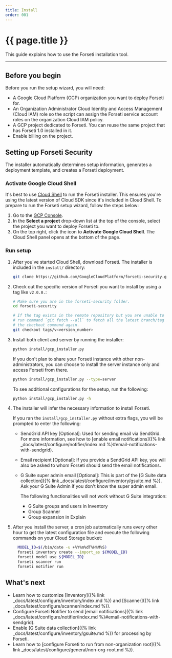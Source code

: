 ```yaml
---
title: Install
order: 001
---
```


# {{ page.title }}

This guide explains how to use the Forseti installation tool.

---

## Before you begin

Before you run the setup wizard, you will need:

* A Google Cloud Platform (GCP) organization you want to deploy
  Forseti for.
* An Organization Administrator Cloud Identity and Access Management (Cloud IAM)
  role so the script can assign the Forseti service account roles on the
organization Cloud IAM policy.
* A GCP project dedicated to Forseti. You can reuse the same project that has
  Forseti 1.0 installed in it.
* Enable billing on the project.


## Setting up Forseti Security

The installer automatically determines setup information, generates a deployment
template, and creates a Forseti deployment.

### Activate Google Cloud Shell

It's best to use
[Cloud Shell](https://cloud.google.com/shell/docs/quickstart) to run the Forseti
installer. This ensures you're using the latest version of Cloud SDK since it's
included in Cloud Shell. To prepare to run the Forseti setup wizard, follow the
steps below:

  1. Go to the [GCP Console](https://console.cloud.google.com/).
  1. In the **Select a project** drop-down list at the top of the console,
     select the project you want to deploy Forseti to.
  1. On the top right, click the icon to **Activate Google Cloud Shell**. The
     Cloud Shell panel opens at the bottom of the page.

### Run setup

  1. After you've started Cloud Shell, download Forseti. The installer is
  included in the `install/` directory:

      ```bash
      git clone https://github.com/GoogleCloudPlatform/forseti-security.git
      ```

  1. Check out the specific version of Forseti you want to install by using a tag like `v2.0.0.`:

      ```bash
      # Make sure you are in the forseti-security folder.
      cd forseti-security

      # If the tag exists in the remote repository but you are unable to checkout the tag,
      # run command `git fetch --all` to fetch all the latest branch/tag information and run
      # the checkout command again.
      git checkout tags/v<version_number>
      ```

  1. Install both client and server by running the installer:

     ```bash
     python install/gcp_installer.py
     ```

     If you don't plan to share your Forseti instance with other non-administrators, 
     you can choose to install the server instance only and access Forseti from there.
     ```bash
     python install/gcp_installer.py --type=server
     ```

     To see additional configurations for the setup, run the following:

     ```bash
     python install/gcp_installer.py -h
     ```

  1. The installer will infer the necessary information to install Forseti.

     If you ran the `install/gcp_installer.py` without extra flags, you will be
     prompted to enter the following:

     * SendGrid API key \[Optional\]: Used for sending email via SendGrid. For
       more information, see how to
       [enable email notifications]({% link _docs/latest/configure/notifier/index.md %}#email-notifications-with-sendgrid).
     * Email recipient \[Optional\]: If you provide a SendGrid API key, you will
       also be asked to whom Forseti should send the email notifications.
     * G Suite super admin email \[Optional\]: This is part of the
       [G Suite data collection]({% link _docs/latest/configure/inventory/gsuite.md %}).
       Ask your G Suite Admin if you don't know the super admin email.

       The following functionalities will not work without G Suite integration:
        * G Suite groups and users in Inventory
        * Group Scanner
        * Group expansion in Explain
        
  1. After you install the server, a cron job automatically runs every other hour
     to get the latest configuration file and execute the following commands on
     your Cloud Storage bucket:

     ```bash
       MODEL_ID=$(/bin/date -u +%Y%m%dT%H%M%S)
       forseti inventory create --import_as ${MODEL_ID}
       forseti model use ${MODEL_ID}
       forseti scanner run
       forseti notifier run
     ```

## What's next

* Learn how to customize
  [Inventory]({% link _docs/latest/configure/inventory/index.md %}) and
  [Scanner]({% link _docs/latest/configure/scanner/index.md %}).
* Configure Forseti Notifier to send
  [email notifications]({% link _docs/latest/configure/notifier/index.md %}#email-notifications-with-sendgrid).
* Enable
  [G Suite data collection]({% link _docs/latest/configure/inventory/gsuite.md %})
  for processing by Forseti.
* Learn how to [configure Forseti to run from non-organization
  root]({% link _docs/latest/configure/general/non-org-root.md %}).
  
